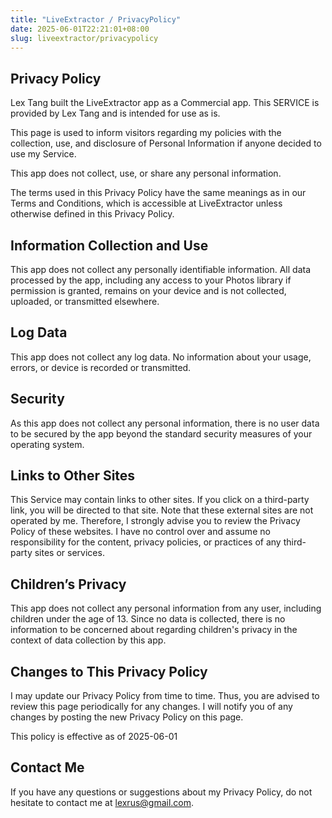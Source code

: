 ```yaml
---
title: "LiveExtractor / PrivacyPolicy"
date: 2025-06-01T22:21:01+08:00
slug: liveextractor/privacypolicy
---
```


## Privacy Policy

Lex Tang built the LiveExtractor app as a Commercial app. This SERVICE is provided by Lex Tang and is intended for use as is.

This page is used to inform visitors regarding my policies with the collection, use, and disclosure of Personal Information if anyone decided to use my Service.

This app does not collect, use, or share any personal information.

The terms used in this Privacy Policy have the same meanings as in our Terms and Conditions, which is accessible at LiveExtractor unless otherwise defined in this Privacy Policy.

## Information Collection and Use

This app does not collect any personally identifiable information. All data processed by the app, including any access to your Photos library if permission is granted, remains on your device and is not collected, uploaded, or transmitted elsewhere.

## Log Data

This app does not collect any log data. No information about your usage, errors, or device is recorded or transmitted.

## Security

As this app does not collect any personal information, there is no user data to be secured by the app beyond the standard security measures of your operating system.

## Links to Other Sites

This Service may contain links to other sites. If you click on a third-party link, you will be directed to that site. Note that these external sites are not operated by me. Therefore, I strongly advise you to review the Privacy Policy of these websites. I have no control over and assume no responsibility for the content, privacy policies, or practices of any third-party sites or services.

## Children’s Privacy

This app does not collect any personal information from any user, including children under the age of 13. Since no data is collected, there is no information to be concerned about regarding children's privacy in the context of data collection by this app.

## Changes to This Privacy Policy

I may update our Privacy Policy from time to time. Thus, you are advised to review this page periodically for any changes. I will notify you of any changes by posting the new Privacy Policy on this page.

This policy is effective as of 2025-06-01

## Contact Me

If you have any questions or suggestions about my Privacy Policy, do not hesitate to contact me at [lexrus@gmail.com](mailto:lexrus@gmail.com).
